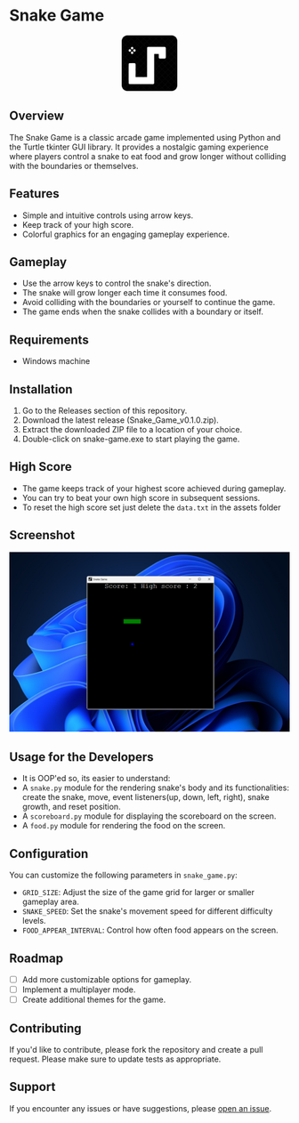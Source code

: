 # Snake Game

<p align="center">
  <img src="assets/snake-game.png" alt="Snake Game Logo" height="100">
</p>

## Overview

The Snake Game is a classic arcade game implemented using Python and the Turtle tkinter GUI library. It provides a nostalgic gaming experience where players control a snake to eat food and grow longer without colliding with the boundaries or themselves.

## Features

- Simple and intuitive controls using arrow keys.
- Keep track of your high score.
- Colorful graphics for an engaging gameplay experience.

## Gameplay

- Use the arrow keys to control the snake's direction.
- The snake will grow longer each time it consumes food.
- Avoid colliding with the boundaries or yourself to continue the game.
- The game ends when the snake collides with a boundary or itself.

## Requirements

- Windows machine

## Installation

1. Go to the Releases section of this repository.
2. Download the latest release (Snake_Game_v0.1.0.zip).
3. Extract the downloaded ZIP file to a location of your choice.
4. Double-click on snake-game.exe to start playing the game.

## High Score

- The game keeps track of your highest score achieved during gameplay.
- You can try to beat your own high score in subsequent sessions.
- To reset the high score set just delete the `data.txt` in the assets folder

## Screenshot

![Gameplay Screenshot](screenshots/gameplay.png)

## Usage for the Developers

- It is OOP'ed so, its easier to understand:
- A `snake.py` module for the rendering snake's body and its functionalities: create the snake, move, event listeners(up, down, left, right), snake growth, and reset position.
- A `scoreboard.py` module for displaying the scoreboard on the screen.
- A `food.py` module for rendering the food on the screen.

## Configuration

You can customize the following parameters in `snake_game.py`:

- `GRID_SIZE`: Adjust the size of the game grid for larger or smaller gameplay area.
- `SNAKE_SPEED`: Set the snake's movement speed for different difficulty levels.
- `FOOD_APPEAR_INTERVAL`: Control how often food appears on the screen.

## Roadmap

- [ ] Add more customizable options for gameplay.
- [ ] Implement a multiplayer mode.
- [ ] Create additional themes for the game.

## Contributing

If you'd like to contribute, please fork the repository and create a pull request. Please make sure to update tests as appropriate.

## Support

If you encounter any issues or have suggestions, please [open an issue](https://github.com/muhzinkhan/snake-game/issues).


